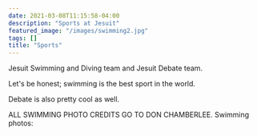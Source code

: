 ```yaml
---
date: 2021-03-08T11:15:58-04:00
description: "Sports at Jesuit"
featured_image: "/images/swimming2.jpg"
tags: []
title: "Sports"
---
```

Jesuit Swimming and Diving team and Jesuit Debate team. 

Let's be honest; swimming is the best sport in the world. 

Debate is also pretty cool as well.

ALL SWIMMING PHOTO CREDITS GO TO DON CHAMBERLEE.
Swimming photos:

